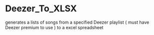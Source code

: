 # Deezer_To_XLSX
generates a lists of songs from a specified Deezer playlist ( must have Deezer premium to use ) to a excel spreadsheet
